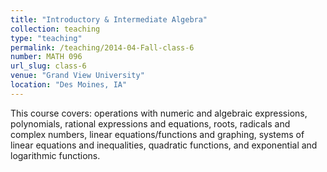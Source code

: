 ```yaml
---
title: "Introductory & Intermediate Algebra"
collection: teaching
type: "teaching"
permalink: /teaching/2014-04-Fall-class-6
number: MATH 096
url_slug: class-6
venue: "Grand View University"
location: "Des Moines, IA"
---
```


This course covers: operations with numeric and algebraic expressions, polynomials, rational expressions and equations, roots, radicals and complex numbers, linear equations/functions and graphing, systems of linear equations and inequalities, quadratic functions, and exponential and logarithmic functions.
